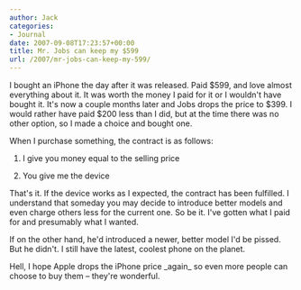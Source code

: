 ```yaml
---
author: Jack
categories:
- Journal
date: 2007-09-08T17:23:57+00:00
title: Mr. Jobs can keep my $599
url: /2007/mr-jobs-can-keep-my-599/
---
```


I bought an iPhone the day after it was released. Paid $599, and love almost everything about it. It was worth the money I paid for it or I wouldn't have bought it. It's now a couple months later and Jobs drops the price to $399. I would rather have paid $200 less than I did, but at the time there was no other option, so I made a choice and bought one. 

When I purchase something, the contract is as follows: 

1. I give you money equal to the selling price
  

  
2. You give me the device 

That's it. If the device works as I expected, the contract has been fulfilled. I understand that someday you may decide to introduce better models and even charge others less for the current one. So be it. I've gotten what I paid for and presumably what I wanted. 

If on the other hand, he'd introduced a newer, better model I'd be pissed. But he didn't. I still have the latest, coolest phone on the planet. 

Hell, I hope Apple drops the iPhone price \_again\_ so even more people can choose to buy them &#8211; they're wonderful.